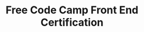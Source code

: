 ---
title: "Free Code Camp Front End Certification"
slugTitle: "fcc-front-end"
description: "A certification earned after complete all lessons in front end section of the free code camp course"
imageUrl: "/images/certifications/fcc-front-end.jpg"
---